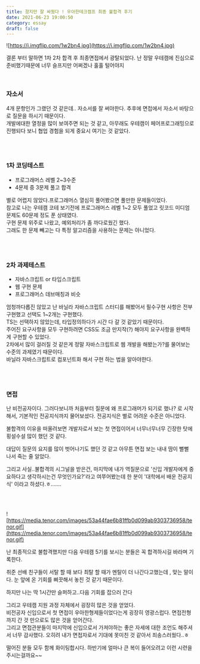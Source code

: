 ```yaml
---
title: 졌지만 잘 싸웠다 ! 우아한테크캠프 최종 불합격 후기
date: 2021-06-23 19:00:50
category: essay
draft: false
---
```


![https://i.imgflip.com/1w2bn4.jpg](https://i.imgflip.com/1w2bn4.jpg)

결론 부터 말하면 1차 2차 합격 후 최종면접에서 광탈되었다. 난 정말 우테캠에 진심으로 준비했기때문에 너무 슬프지만 어쩌겠나 훌훌 털어야지

<br/>

### 자소서

4개 문항인가 그랬던 것 같은데.. 자소서를 잘 써야한다. 추후에 면접에서 자소서 바탕으로 질문을 하시기 때문이다. <br/>
개발에대한 열정을 많이 보여주면 되는 것 같고, 아무래도 우테캠이 페어프로그래밍으로 진행되다 보니 협업 경험을 되게 중요시 여기는 것 같았다.

<br/>
<br/>

### 1차 코딩테스트

- 프로그래머스 레벨 2~3수준
- 4문제 중 3문제 풀고 합격

별로 어렵지 않았다.프로그래머스 열심히 풀어봤으면 풀만한 문제들이었다. <br/>
참고로 나는 우테캠 코테 보기전에 프로그래머스 레벨 1~2 모두 풀었고 릿코드 미디엄 문제도 60문제 정도 푼 상태였다. <br/>
구현 문제 위주로 나왔고, 예외처리가 좀 까다로웠긴 했다. <br/>
그래도 한 문제 빼고는 다 특정 알고리즘을 사용하는 문제는 아니었다.

<br/>
<br/>

### 2차 과제테스트

- 자바스크립트 or 타입스크립트
- 웹 구현 문제
- 프로그래머스 데브매칭과 비슷

엄청까다롭진 않았고 난 바닐라 자바스크립트 스터디를 해봤어서 필수구현 사항은 전부 구현했고 선택도 1~2개는 구현했다. <br/>
TS는 선택하지 않았는데, 타입정의하다가 시간 다 갈 것 같았기 때문이다. <br/>
주어진 요구사항을 모두 구현하려면 CSS도 조금 만지작(?) 해야지 요구사항을 완벽하게 구현할 수 있었다. <br/>
2차에서 많이 걸러질 것 같은게 정말 자바스크립트로 웹 개발을 해봤는가?를 물어보는 수준의 과제였기 때문이다. <br/>
바닐라 자바스크립트로 컴포넌트화 해서 구현 하는 법을 알아야한다.

<br/>
<br/>

### 면접

난 비전공자이다. 그러다보니까 처음부터 질문에 왜 프로그래머가 되기로 했나? 로 시작해서, 기본적인 전공지식까지 물어보셨다. 전공지식은 별로 어려운 수준은 아니었다.

불합격의 이유을 떠올려보면 개발자로서 보는 첫 면접이어서 너무너무너무 긴장한 탓에 횡설수설 많이 했던 것 같다.

대답이 질문의 요지를 많이 벗어나기도 했던 것 같고 아무튼 면접 보는 내내 땀이 뻘뻘 나서 죽는 줄 알았다.

그리고 사실..불합격의 시그널을 받은건, 마지막에 내가 역질문으로 '신입 개발자에게 중요하다고 생각하시는건 무엇인가요?'라고 여쭈어봤는데 한 분이 '대학에서 배운 전공지식' 이라고 하셨다.ㅎ.......

<br/>
<br/>

![https://media.tenor.com/images/53a44fae6b81ffb0d099ab9303736958/tenor.gif](https://media.tenor.com/images/53a44fae6b81ffb0d099ab9303736958/tenor.gif)

난 최종적으로 불합격했지만 다음 우테캠 5기를 보시는 분들은 꼭 합격하시길 바라며 기록한다.

취준 선배 친구들이 서탈 할 때 보다 최탈 할 때가 멘탈이 더 나간다고했는데 , 맞는 말이다. 눈 앞에 온 기회를 삐끗해서 놓친 것 같기 때문이다.

하지만 나는 딱 1시간만 슬퍼하고..다음 기회를 잡으러 간다

그리고 우테캠 지원 과정 자체에서 굉장히 많은 것을 얻었다. <br/> 비전공자 신입으로서 첫 면접이 우아한형제들이었다는게 굉장히 영광스럽다. 면접전형 까지 간 것 만으로도 많은 것을 얻어간다. <br/>
그리고 면접관분들이 마지막에 신입으로서 가져야하는 좋은 자세에 대한 조언도 해주셔서 너무 감사했다.
오히려 내가 면접자로서 기대에 못미친 것 같아서 죄송스러웠다..ㅎ <br/>

떨어진 분들 모두 함께 화이팅합시다. 하반기에 얼마나 큰 복이 들어오려고 이런 시련을 주시는걸까요~~
